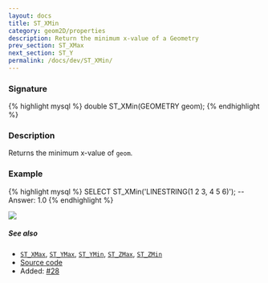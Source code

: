 ```yaml
---
layout: docs
title: ST_XMin
category: geom2D/properties
description: Return the minimum x-value of a Geometry
prev_section: ST_XMax
next_section: ST_Y
permalink: /docs/dev/ST_XMin/
---
```


### Signature

{% highlight mysql %}
double ST_XMin(GEOMETRY geom);
{% endhighlight %}

### Description

Returns the minimum x-value of `geom`.

### Example

{% highlight mysql %}
SELECT ST_XMin('LINESTRING(1 2 3, 4 5 6)');
-- Answer:    1.0
{% endhighlight %}

<img class="displayed" src="../ST_XMin.png"/>

##### See also

* [`ST_XMax`](../ST_XMax), [`ST_YMax`](../ST_YMax), [`ST_YMin`](../ST_YMin), [`ST_ZMax`](../ST_ZMax), [`ST_ZMin`](../ST_ZMin)
* <a href="https://github.com/irstv/H2GIS/blob/master/h2spatial-ext/src/main/java/org/h2gis/h2spatialext/function/spatial/properties/ST_XMin.java" target="_blank">Source code</a>
* Added: <a href="https://github.com/irstv/H2GIS/pull/28" target="_blank">#28</a>

